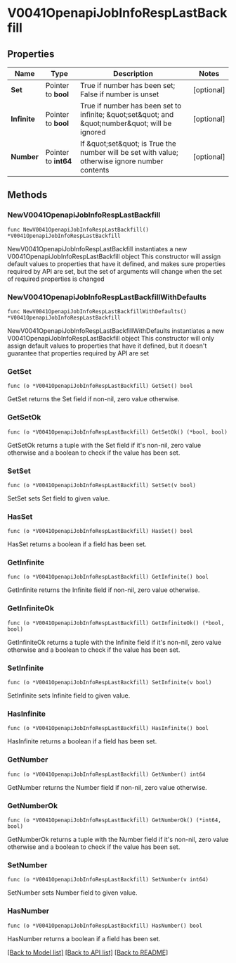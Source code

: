 # V0041OpenapiJobInfoRespLastBackfill

## Properties

Name | Type | Description | Notes
------------ | ------------- | ------------- | -------------
**Set** | Pointer to **bool** | True if number has been set; False if number is unset | [optional] 
**Infinite** | Pointer to **bool** | True if number has been set to infinite; \&quot;set\&quot; and \&quot;number\&quot; will be ignored | [optional] 
**Number** | Pointer to **int64** | If \&quot;set\&quot; is True the number will be set with value; otherwise ignore number contents | [optional] 

## Methods

### NewV0041OpenapiJobInfoRespLastBackfill

`func NewV0041OpenapiJobInfoRespLastBackfill() *V0041OpenapiJobInfoRespLastBackfill`

NewV0041OpenapiJobInfoRespLastBackfill instantiates a new V0041OpenapiJobInfoRespLastBackfill object
This constructor will assign default values to properties that have it defined,
and makes sure properties required by API are set, but the set of arguments
will change when the set of required properties is changed

### NewV0041OpenapiJobInfoRespLastBackfillWithDefaults

`func NewV0041OpenapiJobInfoRespLastBackfillWithDefaults() *V0041OpenapiJobInfoRespLastBackfill`

NewV0041OpenapiJobInfoRespLastBackfillWithDefaults instantiates a new V0041OpenapiJobInfoRespLastBackfill object
This constructor will only assign default values to properties that have it defined,
but it doesn't guarantee that properties required by API are set

### GetSet

`func (o *V0041OpenapiJobInfoRespLastBackfill) GetSet() bool`

GetSet returns the Set field if non-nil, zero value otherwise.

### GetSetOk

`func (o *V0041OpenapiJobInfoRespLastBackfill) GetSetOk() (*bool, bool)`

GetSetOk returns a tuple with the Set field if it's non-nil, zero value otherwise
and a boolean to check if the value has been set.

### SetSet

`func (o *V0041OpenapiJobInfoRespLastBackfill) SetSet(v bool)`

SetSet sets Set field to given value.

### HasSet

`func (o *V0041OpenapiJobInfoRespLastBackfill) HasSet() bool`

HasSet returns a boolean if a field has been set.

### GetInfinite

`func (o *V0041OpenapiJobInfoRespLastBackfill) GetInfinite() bool`

GetInfinite returns the Infinite field if non-nil, zero value otherwise.

### GetInfiniteOk

`func (o *V0041OpenapiJobInfoRespLastBackfill) GetInfiniteOk() (*bool, bool)`

GetInfiniteOk returns a tuple with the Infinite field if it's non-nil, zero value otherwise
and a boolean to check if the value has been set.

### SetInfinite

`func (o *V0041OpenapiJobInfoRespLastBackfill) SetInfinite(v bool)`

SetInfinite sets Infinite field to given value.

### HasInfinite

`func (o *V0041OpenapiJobInfoRespLastBackfill) HasInfinite() bool`

HasInfinite returns a boolean if a field has been set.

### GetNumber

`func (o *V0041OpenapiJobInfoRespLastBackfill) GetNumber() int64`

GetNumber returns the Number field if non-nil, zero value otherwise.

### GetNumberOk

`func (o *V0041OpenapiJobInfoRespLastBackfill) GetNumberOk() (*int64, bool)`

GetNumberOk returns a tuple with the Number field if it's non-nil, zero value otherwise
and a boolean to check if the value has been set.

### SetNumber

`func (o *V0041OpenapiJobInfoRespLastBackfill) SetNumber(v int64)`

SetNumber sets Number field to given value.

### HasNumber

`func (o *V0041OpenapiJobInfoRespLastBackfill) HasNumber() bool`

HasNumber returns a boolean if a field has been set.


[[Back to Model list]](../README.md#documentation-for-models) [[Back to API list]](../README.md#documentation-for-api-endpoints) [[Back to README]](../README.md)


